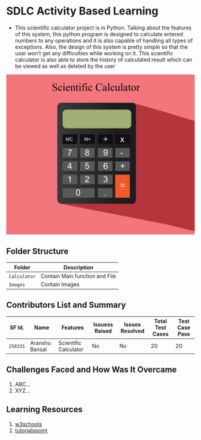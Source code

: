 # SDLC Activity Based Learning
* This scientific calculator project is in Python. Talking about the features of this system, this python program is designed to calculate entered numbers to any operations and it is also capable of handling all types of exceptions. Also, the design of this system is pretty simple so that the user won’t get any difficulties while working on it. This scientific calculator is also able to store the history of calculated result which can be viewed as well as deleted by the user

![Banner](https://github.com/Aranshu/258331_Project/blob/master/Images/Calculator.jpg?raw=true)

## Folder Structure
|Folder               | Description
|---------------------|------------------------------------------
|`Calculator`         | Contain Main function and File
|`Images`             | Contain Images 


## Contributors List and Summary

SF Id. |  Name   |    Features    | Issuess Raised |Issues Resolved|Total Test Cases|Test Case Pass
-------|---------|----------------|----------------|---------------|-------------|--------------
`258331` | Aranshu Bansal  | Scientific Calculator   | No     | No   | 20   | 20  |     
   

## Challenges Faced and How Was It Overcame

1. ABC...
2. XYZ...

## Learning Resources
1. [w3schools](https://www.w3schools.com/python/)
2. [tutorialspoint](https://www.tutorialspoint.com/python/index.htm)
